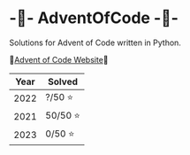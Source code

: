 # -🎄- AdventOfCode -🎄-
Solutions for Advent of Code written in Python.

:stars:[Advent of Code Website](https://adventofcode.com/):stars:

| Year  | Solved |
| ------------- | ------------- |
| 2022  | ?/50 :star: |
| 2021  | 50/50 :star:  |
| 2023  | 0/50 :star:  |
